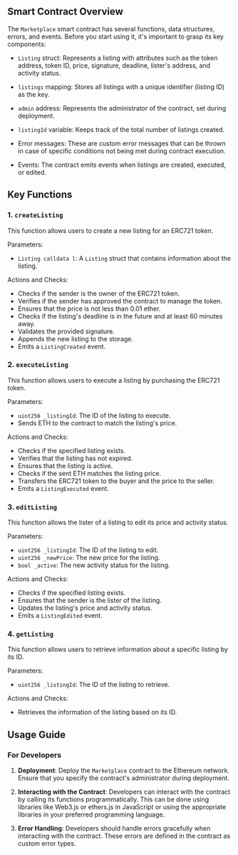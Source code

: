 ## Smart Contract Overview

The `Marketplace` smart contract has several functions, data structures, errors, and events. Before you start using it, it's important to grasp its key components:

- `Listing` struct: Represents a listing with attributes such as the token address, token ID, price, signature, deadline, lister's address, and activity status.

- `listings` mapping: Stores all listings with a unique identifier (listing ID) as the key.

- `admin` address: Represents the administrator of the contract, set during deployment.

- `listingId` variable: Keeps track of the total number of listings created.

- Error messages: These are custom error messages that can be thrown in case of specific conditions not being met during contract execution.

- Events: The contract emits events when listings are created, executed, or edited.

## Key Functions

### 1. `createListing`

This function allows users to create a new listing for an ERC721 token.

Parameters:
- `Listing calldata l`: A `Listing` struct that contains information about the listing.

Actions and Checks:
- Checks if the sender is the owner of the ERC721 token.
- Verifies if the sender has approved the contract to manage the token.
- Ensures that the price is not less than 0.01 ether.
- Checks if the listing's deadline is in the future and at least 60 minutes away.
- Validates the provided signature.
- Appends the new listing to the storage.
- Emits a `ListingCreated` event.

### 2. `executeListing`

This function allows users to execute a listing by purchasing the ERC721 token.

Parameters:
- `uint256 _listingId`: The ID of the listing to execute.
- Sends ETH to the contract to match the listing's price.

Actions and Checks:
- Checks if the specified listing exists.
- Verifies that the listing has not expired.
- Ensures that the listing is active.
- Checks if the sent ETH matches the listing price.
- Transfers the ERC721 token to the buyer and the price to the seller.
- Emits a `ListingExecuted` event.

### 3. `editListing`

This function allows the lister of a listing to edit its price and activity status.

Parameters:
- `uint256 _listingId`: The ID of the listing to edit.
- `uint256 _newPrice`: The new price for the listing.
- `bool _active`: The new activity status for the listing.

Actions and Checks:
- Checks if the specified listing exists.
- Ensures that the sender is the lister of the listing.
- Updates the listing's price and activity status.
- Emits a `ListingEdited` event.

### 4. `getListing`

This function allows users to retrieve information about a specific listing by its ID.

Parameters:
- `uint256 _listingId`: The ID of the listing to retrieve.

Actions and Checks:
- Retrieves the information of the listing based on its ID.

## Usage Guide

### For Developers

1. **Deployment**: Deploy the `Marketplace` contract to the Ethereum network. Ensure that you specify the contract's administrator during deployment.

2. **Interacting with the Contract**: Developers can interact with the contract by calling its functions programmatically. This can be done using libraries like Web3.js or ethers.js in JavaScript or using the appropriate libraries in your preferred programming language.

3. **Error Handling**: Developers should handle errors gracefully when interacting with the contract. These errors are defined in the contract as custom error types.

